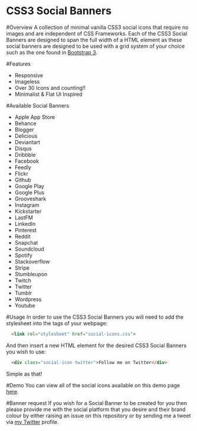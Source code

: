CSS3 Social Banners
=================
#Overview
A collection of minimal vanilla CSS3 social icons that require no images and are independent of CSS Frameworks. Each of the CSS3 Social Banners are designed to span the full width of a HTML element as these social banners are designed to be used with a grid system of your choice such as the one found in [Bootstrap 3](http://getbootstrap.com/css/#grid).

#Features
- Responsive
- Imageless
- Over 30 Icons and counting!!
- Minimalist & Flat UI Inspired


#Available Social Banners
- Apple App Store
- Behance
- Blogger
- Delicious
- Deviantart
- Disqus
- Dribbble
- Facebook
- Feedly
- Flickr
- Github
- Google Play
- Google Plus
- Grooveshark
- Instagram
- Kickstarter
- LastFM
- LinkedIn
- Pinterest
- Reddit
- Snapchat
- Soundcloud
- Spotify
- Stackoverflow
- Stripe
- Stumbleupon
- Twitch
- Twitter
- Tumblr
- Wordpress
- Youtube

#Usage
In order to use the CSS3 Social Banners you will need to add the stylesheet into the <head> tags of your webpage:

```html
  <link rel="stylesheet" href="social-icons.css">
```

And then insert a new HTML element for the desired CSS3 Social Banners you wish to use:

```html
  <div class="social-icon twitter">Follow me on Twitter</div>
```

Simple as that!

#Demo
You can view all of the social icons available on this demo page [here](http://ojdon.github.io/projects/css3-social-banners/index.html).

#Banner request
If you wish for a Social Banner to be created for you then please provide me with the social platform that you desire and their brand colour by either raising an issue on this repository or by sending me a tweet via [my Twitter](http://twitter.com/ojdon) profile.

